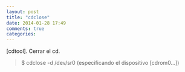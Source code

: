 ```yaml
---
layout: post
title: "cdclose"
date: 2014-01-28 17:49
comments: true
categories: 
---
```

[cdtool]. Cerrar el cd.

>$ cdclose -d /dev/sr0 (especificando el dispositivo [cdrom0...])

